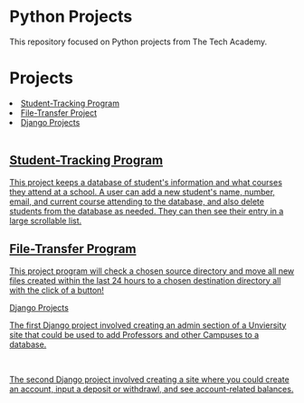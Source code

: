 # Python Projects
<p>This repository focused on Python projects from The Tech Academy.</p>

# Projects
<li><a href="https://github.com/ethantl-1511/python-projects/tree/main/student-tracking-project"> Student-Tracking Program </li>
<li><a href="https://github.com/ethantl-1511/python-projects/tree/main/file-transfer-project"> File-Transfer Project </li>
<li><a href="https://github.com/ethantl-1511/python-projects/tree/main/file-transfer-project"> Django Projects </li>

<br>
<h2>Student-Tracking Program</h2>
<p>This project keeps a database of student's information and what courses they attend at a school. A user can add a new student's name, number, email, and current course attending to the database, and also delete students from the database as needed. They can then see their entry in a large scrollable list.</p>

<h2>File-Transfer Program</h2>
<p>This project program will check a chosen source directory and move all new files created within the last 24 hours to a chosen destination directory all with the click of a button!</p

<h2>Django Projects</h2>
<p>The first Django project involved creating an admin section of a Unviersity site that could be used to add Professors and other Campuses to a database.</p>
<br>
<p>The second Django project involved creating a site where you could create an account, input a deposit or withdrawl, and see account-related balances.</p>
